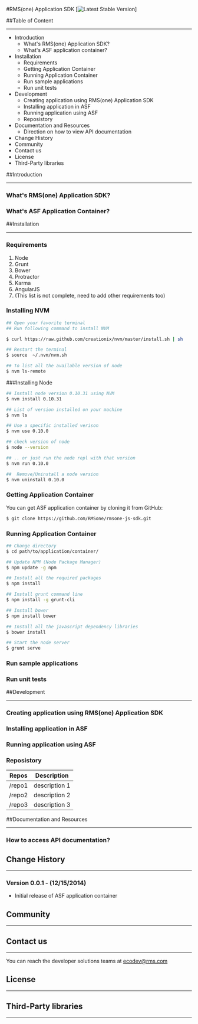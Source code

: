 #RMS(one) Application SDK
[![Latest Stable Version](http://img.shields.io/badge/Latest%20Stable-0.0.1-blue.svg)]

##Table of Content
***
+ Introduction
    + What's RMS(one) Application SDK?
    + What's ASF application container?
+ Installation
    + Requirements
    + Getting Application Container
    + Running Application Container
    + Run sample applications
    + Run unit tests
+ Development
    + Creating application using RMS(one) Application SDK
    + Installing application in ASF
    + Running application using ASF
    + Reposistory
+ Documentation and Resources
    + Direction on how to view API documentation
+ Change History
+ Community
+ Contact us
+ License
+ Third-Party libraries

##Introduction
***
### What's RMS(one) Application SDK?
### What's ASF Application Container?
##Installation
***
### Requirements
1. Node
2. Grunt
3. Bower
4. Protractor
5. Karma
6. AngularJS
7. (This list is not complete, need to add other requirements too)

### Installing NVM

```sh
## Open your favorite terminal
## Run following command to install NVM

$ curl https://raw.github.com/creationix/nvm/master/install.sh | sh

## Restart the terminal
$ source  ~/.nvm/nvm.sh

## To list all the available version of node
$ nvm ls-remote
```
###Installing Node

```sh
## Install node version 0.10.31 using NVM
$ nvm install 0.10.31

## List of version installed on your machine
$ nvm ls

## Use a specific installed verison
$ nvm use 0.10.0

## check version of node
$ node --version

## .. or just run the node repl with that version
$ nvm run 0.10.0

##  Remove/Uninstall a node version
$ nvm uninstall 0.10.0

```
### Getting Application Container
You can get ASF application container by cloning it from GitHub:

```sh
$ git clone https://github.com/RMSone/rmsone-js-sdk.git
```

### Running Application Container
```sh
## Change directory
$ cd path/to/application/container/

## Update NPM (Node Package Manager)
$ npm update -g npm

## Install all the required packages
$ npm install

## Install grunt command line
$ npm install -g grunt-cli

## Install bower
$ npm install bower

## Install all the javascript dependency libraries 
$ bower install

## Start the node server
$ grunt serve
```

### Run sample applications
### Run unit tests


##Development
***
### Creating application using RMS(one) Application SDK
### Installing application in ASF
### Running application using ASF
### Reposistory
|Repos| Description|
| ------------- |:-------------:| 
| /repo1     | description 1 | 
| /repo2     | description 2 | 
| /repo3     | description 3 |

##Documentation and Resources
***
### How to access API documentation?
## Change History
***
### Version 0.0.1 - (12/15/2014)
+ Initial release of ASF application container

## Community
***
## Contact us
***
You can reach the developer solutions teams at ecodev@rms.com
## License
***
## Third-Party libraries
***
